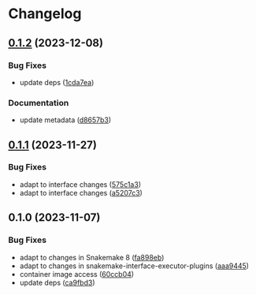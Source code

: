 # Changelog

## [0.1.2](https://github.com/snakemake/snakemake-executor-plugin-tes/compare/v0.1.1...v0.1.2) (2023-12-08)


### Bug Fixes

* update deps ([1cda7ea](https://github.com/snakemake/snakemake-executor-plugin-tes/commit/1cda7ea4b41537a340dd286a6fc59563f461d7e9))


### Documentation

* update metadata ([d8657b3](https://github.com/snakemake/snakemake-executor-plugin-tes/commit/d8657b302c6ec97e529e05c3823e4076ddac94f9))

## [0.1.1](https://github.com/snakemake/snakemake-executor-plugin-tes/compare/v0.1.0...v0.1.1) (2023-11-27)


### Bug Fixes

* adapt to interface changes ([575c1a3](https://github.com/snakemake/snakemake-executor-plugin-tes/commit/575c1a3dd291575c78f7e9cc3a1b9a42050cd077))
* adapt to interface changes ([a5207c3](https://github.com/snakemake/snakemake-executor-plugin-tes/commit/a5207c33580b9b278aef9ec0b77f835ace139c55))

## 0.1.0 (2023-11-07)


### Bug Fixes

* adapt to changes in Snakemake 8 ([fa898eb](https://github.com/snakemake/snakemake-executor-plugin-tes/commit/fa898ebaac25a1782c369d15366205d4b8399a42))
* adapt to changes in snakemake-interface-executor-plugins ([aaa9445](https://github.com/snakemake/snakemake-executor-plugin-tes/commit/aaa944541b2634fb5454a775f5f0c5ed51f29bc2))
* container image access ([60ccb04](https://github.com/snakemake/snakemake-executor-plugin-tes/commit/60ccb04a84b40159c329502f5e21fa18d057011c))
* update deps ([ca9fbd3](https://github.com/snakemake/snakemake-executor-plugin-tes/commit/ca9fbd3e4d3f01f12e21df95931bf22564639b1b))
